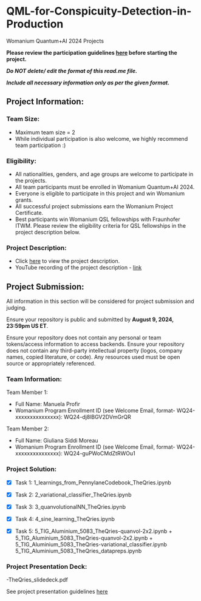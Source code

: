 # QML-for-Conspicuity-Detection-in-Production
Womanium Quantum+AI 2024 Projects

**Please review the participation guidelines [here](https://github.com/womanium-quantum/Quantum-AI-2024) before starting the project.**

_**Do NOT delete/ edit the format of this read.me file.**_

_**Include all necessary information only as per the given format.**_

## Project Information:

### Team Size:
  - Maximum team size = 2
  - While individual participation is also welcome, we highly recommend team participation :)

### Eligibility:
  - All nationalities, genders, and age groups are welcome to participate in the projects.
  - All team participants must be enrolled in Womanium Quantum+AI 2024.
  - Everyone is eligible to participate in this project and win Womanium grants.
  - All successful project submissions earn the Womanium Project Certificate.
  - Best participants win Womanium QSL fellowships with Fraunhofer ITWM. Please review the eligibility criteria for QSL fellowships in the project description below.

### Project Description:
  - Click [here](https://drive.google.com/file/d/1AcctFeXjchtEhYzPUsHpP_b4HGlI4kq9/view?usp=sharing) to view the project description.
  - YouTube recording of the project description - [link](https://youtu.be/Ac1ihFcTRTc?si=i6AIVfQQh8ymYQYp)

## Project Submission:
All information in this section will be considered for project submission and judging.

Ensure your repository is public and submitted by **August 9, 2024, 23:59pm US ET**.

Ensure your repository does not contain any personal or team tokens/access information to access backends. Ensure your repository does not contain any third-party intellectual property (logos, company names, copied literature, or code). Any resources used must be open source or appropriately referenced.

### Team Information:
Team Member 1:
 - Full Name: Manuela Profir
 - Womanium Program Enrollment ID (see Welcome Email, format- WQ24-xxxxxxxxxxxxxxx): WQ24-dj8lBGV2DVmGrQR


Team Member 2:
 - Full Name: Giuliana Siddi Moreau
 - Womanium Program Enrollment ID (see Welcome Email, format- WQ24-xxxxxxxxxxxxxxx): WQ24-guPWoCMdZtRWOu1
 

### Project Solution:
- [x] Task 1: 1_learnings_from_PennylaneCodebook_TheQries.ipynb
- [x] Task 2: 2_variational_classifier_TheQries.ipynb
- [x] Task 3: 3_quanvolutionalNN_TheQries.ipynb
- [x] Task 4: 4_sine_learning_TheQries.ipynb
- [x] Task 5: 5_TIG_Aluminium_5083_TheQries-quanvol-2x2.ipynb + 5_TIG_Aluminium_5083_TheQries-quanvol-2x2.ipynb + 5_TIG_Aluminium_5083_TheQries-variational_classifier.ipynb 5_TIG_Aluminium_5083_TheQries_datapreps.ipynb


### Project Presentation Deck:
-TheQries_slidedeck.pdf

See project presentation guidelines [here](https://docs.google.com/document/d/13nWF8AxFAfFYTWEYPT3BpPdYkqtxxSAjmuXj_zcMh-E/edit?usp=sharing)

